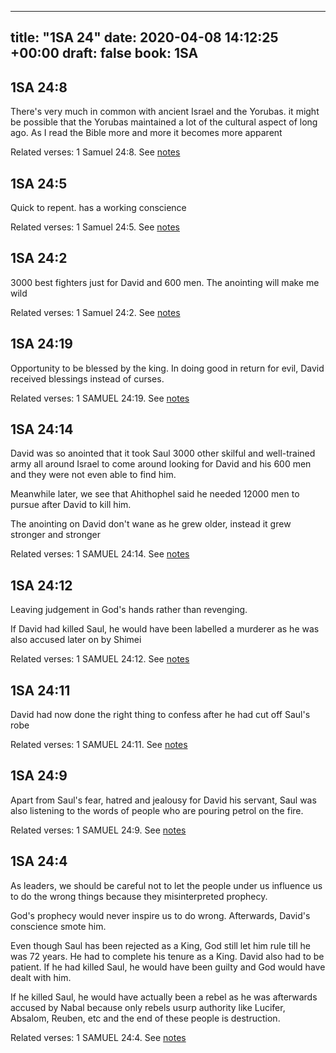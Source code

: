 
---
title: "1SA 24"
date: 2020-04-08 14:12:25 +00:00
draft: false
book: 1SA
---

## 1SA 24:8

There's very much in common with ancient Israel and the Yorubas. it might be possible that the Yorubas maintained a lot of the cultural aspect of long ago. As I read the Bible more and more it becomes more apparent

Related verses: 1 Samuel 24:8. See [notes](https://my.bible.com/notes/3403251098172777285)


## 1SA 24:5

Quick to repent. has a working conscience

Related verses: 1 Samuel 24:5. See [notes](https://my.bible.com/notes/3403221956609958183)


## 1SA 24:2

3000 best fighters just for David and 600 men. The  anointing will make me wild

Related verses: 1 Samuel 24:2. See [notes](https://my.bible.com/notes/3403213261389946985)


## 1SA 24:19

Opportunity to be blessed by the king. In doing good in return for evil, David received blessings instead of curses.

Related verses: 1 SAMUEL 24:19. See [notes](https://my.bible.com/notes/2636244380092719232)


## 1SA 24:14

David was so anointed that it took Saul 3000 other skilful and well-trained army all around Israel to come around looking for David and his 600 men and they were not even able to find him.

Meanwhile later, we see that Ahithophel said he needed 12000 men to pursue after David to kill him.

The anointing on David don't wane as he grew older, instead it grew stronger and stronger

Related verses: 1 SAMUEL 24:14. See [notes](https://my.bible.com/notes/2636243490740887677)


## 1SA 24:12

Leaving judgement in God's hands rather than revenging. 

If David had killed Saul, he would have been labelled a murderer as he was also accused later on by Shimei

Related verses: 1 SAMUEL 24:12. See [notes](https://my.bible.com/notes/2636240875651063931)


## 1SA 24:11

David had now done the right thing to confess after he had cut off Saul's robe

Related verses: 1 SAMUEL 24:11. See [notes](https://my.bible.com/notes/2636240170404012153)


## 1SA 24:9

Apart from Saul's fear, hatred and jealousy for David his servant, Saul was also listening to the words of people who are pouring petrol on the fire.

Related verses: 1 SAMUEL 24:9. See [notes](https://my.bible.com/notes/2636239161942335607)


## 1SA 24:4

As leaders, we should be careful not to let the people under us influence us to do the wrong things because they misinterpreted prophecy.

God's prophecy would never inspire us to do wrong. Afterwards, David's conscience smote him.

Even though Saul has been rejected as a King, God still let him rule till he was 72 years. He had to complete his tenure as a King. David also had to be patient. If he had killed Saul, he would have been guilty and God would have dealt with him.

If he killed Saul, he would have actually been a rebel as he was afterwards accused by Nabal because only rebels usurp authority like Lucifer, Absalom, Reuben, etc and the end of these people is destruction.

Related verses: 1 SAMUEL 24:4. See [notes](https://my.bible.com/notes/2636237845409030261)

